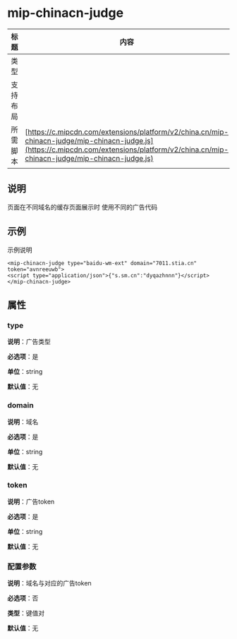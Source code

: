 # mip-chinacn-judge

标题|内容
----|----
类型|
支持布局|
所需脚本| [https://c.mipcdn.com/extensions/platform/v2/china.cn/mip-chinacn-judge/mip-chinacn-judge.js](https://c.mipcdn.com/extensions/platform/v2/china.cn/mip-chinacn-judge/mip-chinacn-judge.js)

## 说明

页面在不同域名的缓存页面展示时 使用不同的广告代码

## 示例

示例说明

```
<mip-chinacn-judge type="baidu-wm-ext" domain="7011.stia.cn" token="avnreeuwb">
<script type="application/json">{"s.sm.cn":"dyqazhnnn"}</script>
</mip-chinacn-judge>
```

## 属性

### type

**说明**：广告类型

**必选项**：是

**单位**：string

**默认值**：无

### domain

**说明**：域名

**必选项**：是

**单位**：string

**默认值**：无

### token

**说明**：广告token

**必选项**：是

**单位**：string

**默认值**：无

### 配置参数

**说明**：域名与对应的广告token

**必选项**：否

**类型**：键值对

**默认值**：无
